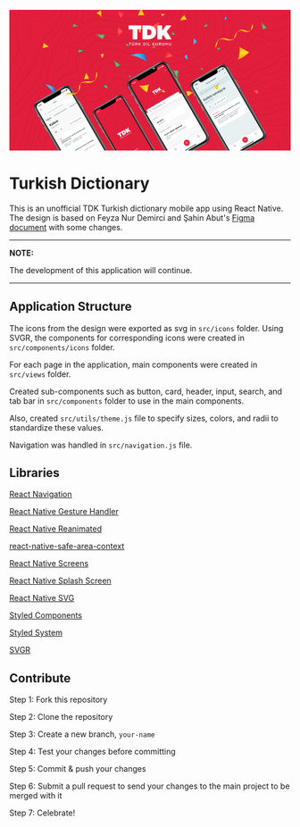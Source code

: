 ![alt text](./src/assets/app.jpg)

# Turkish Dictionary

This is an unofficial TDK Turkish dictionary mobile app using React Native. The design is based on Feyza Nur Demirci and Şahin Abut's [Figma document](https://www.figma.com/file/JqpfJNo6eEJzPpTOEi3Irt/TDK-Redesign?node-id=230%3A1801) with some changes.

---
**NOTE:**

The development of this application will continue.

---

## Application Structure

The icons from the design were exported as svg in `src/icons` folder. Using SVGR, the components for corresponding icons were created in `src/components/icons` folder.

For each page in the application, main components were created in `src/views` folder. 

Created sub-components such as button, card, header, input, search, and tab bar in `src/components` folder to use in the main components.

Also, created `src/utils/theme.js` file to specify sizes, colors, and radii to standardize these values.

Navigation was handled in `src/navigation.js` file. 

## Libraries

[React Navigation](https://reactnavigation.org)

[React Native Gesture Handler](https://docs.swmansion.com/react-native-gesture-handler)

[React Native Reanimated](https://docs.swmansion.com/react-native-reanimated)

[react-native-safe-area-context](https://github.com/th3rdwave/react-native-safe-area-context)

[React Native Screens](https://github.com/software-mansion/react-native-screens)

[React Native Splash Screen](https://github.com/crazycodeboy/react-native-splash-screen)

[React Native SVG](https://github.com/react-native-svg/react-native-svg)

[Styled Components](https://styled-components.com)

[Styled System](https://styled-system.com)

[SVGR](https://react-svgr.com)

## Contribute

Step 1: Fork this repository

Step 2: Clone the repository

Step 3: Create a new branch, `your-name`

Step 4: Test your changes before committing

Step 5: Commit & push your changes

Step 6: Submit a pull request to send your changes to the main project to be merged with it

Step 7: Celebrate!

